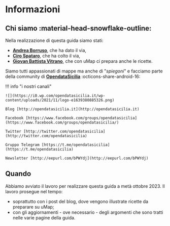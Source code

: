 # Informazioni

## Chi siamo :material-head-snowflake-outline:

Nella realizzazione di questa guida siamo stati:

  - [**Andrea Borruso**](https://aborruso.github.io/), che ha dato il via,
  - [**Ciro Spataro**](https://cirospat.readthedocs.io/it/latest/), che ha colto il via,
  - [**Giovan Battista Vitrano**](https://coseerobe.it/), che con uMap ci prepara anche le ricette.

Siamo tutti appassionati di mappe ma anche di "*spiegoni*" e facciamo parte della community di [**OpendataSicilia**](https://opendatasicilia.it/) :octicons-share-android-16:

!!! info "i nostri canali"

    ![](https://i0.wp.com/opendatasicilia.it/wp-content/uploads/2021/11/logo-e1639380885326.png)
    
    Blog [http://opendatasicilia.it](http://opendatasicilia.it)
    
    Facebook [https://www.facebook.com/groups/opendatasicilia](https://www.facebook.com/groups/opendatasicilia/)
    
    Twitter [http://twitter.com/opendatasicilia](http://twitter.com/opendatasicilia)
    
    Gruppo Telegram [https://t.me/opendatasicilia](https://t.me/opendatasicilia)
    
    Newsletter [http://eepurl.com/bPWYdj](http://eepurl.com/bPWYdj)



## Quando

Abbiamo avviato il lavoro per realizzare questa guida a metà ottobre 2023. Il lavoro prosegue nel tempo:

   - soprattutto con i post del blog, dove vengono illustrate ricette da preparare su uMap;
   - con gli aggiornamenti - ove necessario - degli argomenti che sono tratti nelle varie pagine della guida.

